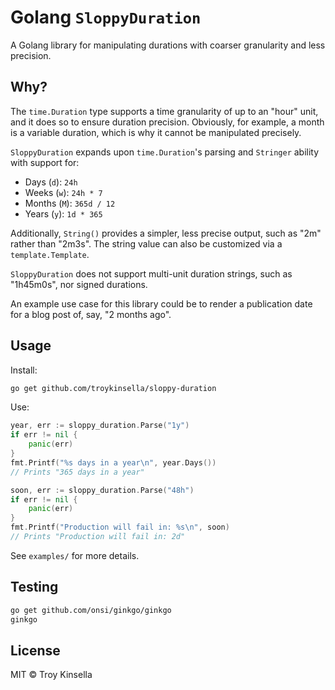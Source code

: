# Golang `SloppyDuration`

A Golang library for manipulating durations with coarser granularity and less precision.

## Why?

The `time.Duration` type supports a time granularity of up to an "hour" unit,
and it does so to ensure duration precision. Obviously, for example,
a month is a variable duration, which is why it cannot be manipulated precisely.

`SloppyDuration` expands upon `time.Duration`'s parsing and `Stringer` ability 
with support for:
* Days (`d`): `24h`
* Weeks (`w`): `24h * 7`
* Months (`M`): `365d / 12`
* Years (`y`): `1d * 365`

Additionally, `String()` provides a simpler, less precise output, such as
"2m" rather than "2m3s". The string value can also be customized via a `template.Template`.

`SloppyDuration` does not support multi-unit duration strings, such as "1h45m0s",
nor signed durations.

An example use case for this library could be to render a publication
date for a blog post of, say, "2 months ago".

## Usage

Install:

```bash
go get github.com/troykinsella/sloppy-duration
```

Use:

```go
year, err := sloppy_duration.Parse("1y")
if err != nil {
	panic(err)
}
fmt.Printf("%s days in a year\n", year.Days())
// Prints "365 days in a year"

soon, err := sloppy_duration.Parse("48h")
if err != nil {
	panic(err)
}
fmt.Printf("Production will fail in: %s\n", soon)
// Prints "Production will fail in: 2d"
```

See `examples/` for more details.

## Testing

```bash
go get github.com/onsi/ginkgo/ginkgo
ginkgo
```

## License

MIT © Troy Kinsella
